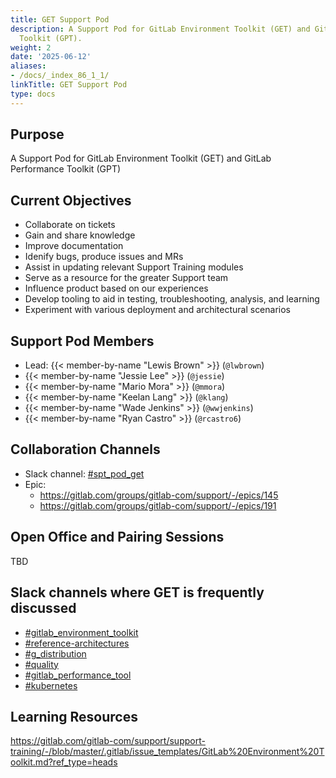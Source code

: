 ```yaml
---
title: GET Support Pod
description: A Support Pod for GitLab Environment Toolkit (GET) and GitLab Performance
  Toolkit (GPT).
weight: 2
date: '2025-06-12'
aliases:
- /docs/_index_86_1_1/
linkTitle: GET Support Pod
type: docs
---
```


## Purpose

A Support Pod for GitLab Environment Toolkit (GET) and GitLab Performance Toolkit (GPT)

## Current Objectives

- Collaborate on tickets
- Gain and share knowledge
- Improve documentation
- Idenify bugs, produce issues and MRs
- Assist in updating relevant Support Training modules
- Serve as a resource for the greater Support team
- Influence product based on our experiences
- Develop tooling to aid in testing, troubleshooting, analysis, and learning
- Experiment with various deployment and architectural scenarios

## Support Pod Members

- Lead: {{< member-by-name "Lewis Brown" >}} (`@lwbrown`)
- {{< member-by-name "Jessie Lee" >}} (`@jessie`)
- {{< member-by-name "Mario Mora" >}} (`@mmora`)
- {{< member-by-name "Keelan Lang" >}} (`@klang`)
- {{< member-by-name "Wade Jenkins" >}} (`@wwjenkins`)
- {{< member-by-name "Ryan Castro" >}} (`@rcastro6`)

## Collaboration Channels

- Slack channel: [#spt_pod_get](https://app.slack.com/client/T02592416/C05NL747NMD)
- Epic:
  - https://gitlab.com/groups/gitlab-com/support/-/epics/145
  - https://gitlab.com/groups/gitlab-com/support/-/epics/191

## Open Office and Pairing Sessions

TBD

## Slack channels where GET is frequently discussed

- [#gitlab_environment_toolkit](https://app.slack.com/client/T02592416/C01DE8TA545/thread/C015U1TKV4M-1660940872.562939)
- [#reference-architectures](https://app.slack.com/client/T02592416/C015V8PDUSW/thread/C015U1TKV4M-1660940872.562939)
- [#g_distribution](https://app.slack.com/client/T02592416/C1FCTU4BE/thread/C015U1TKV4M-1660940872.562939)
- [#quality](https://app.slack.com/client/T02592416/C3JJET4Q6)
- [#gitlab_performance_tool](https://app.slack.com/client/T02592416/C02JMABFT2R)
- [#kubernetes](https://app.slack.com/client/T02592416/C3UCHUA76/thread/C015U1TKV4M-1660940872.562939)

## Learning Resources

https://gitlab.com/gitlab-com/support/support-training/-/blob/master/.gitlab/issue_templates/GitLab%20Environment%20Toolkit.md?ref_type=heads
